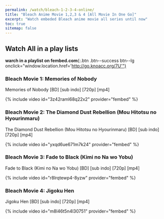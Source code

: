 ```yaml
---
permalink: /watch/bleach-1-2-3-4-online/
title: "Bleach Anime Movie 1,2,3 & 4 [All Movie In One Go]"
excerpt: "Watch embeded Bleach anime movie all series until now"
toc: true
sitemap: false
---
```


## Watch All in a play lists

**warch in a playlist on fembed.com**{:.btn .btn--success btn--lg onclick="window.location.href='http://go.knoacc.org/7U'"}

### Bleach Movie 1: Memories of Nobody

Memories of Nobody [BD] [sub indo] [720p] [mp4]

{% include video id="3z42raml68q22x2" provider="fembed" %}

### Bleach Movie 2: The Diamond Dust Rebellion (Mou Hitotsu no Hyourinmaru)

The Diamond Dust Rebellion (Mou Hitotsu no Hyourinmaru) [BD] [sub indo] [720p] [mp4]

{% include video id="yxqd6ue671m7k24" provider="fembed" %}

### Bleach Movie 3: Fade to Black (Kimi no Na wo Yobu)

Fade to Black (Kimi no Na wo Yobu) [BD] [sub indo] [720p] [mp4]

{% include video id="r8lrqtewp4-8yzw" provider="fembed" %}

### Bleach Movie 4: Jigoku Hen

Jigoku Hen [BD] [sub indo] [720p] [mp4]

{% include video id="m8l46t5n4l30751" provider="fembed" %}

